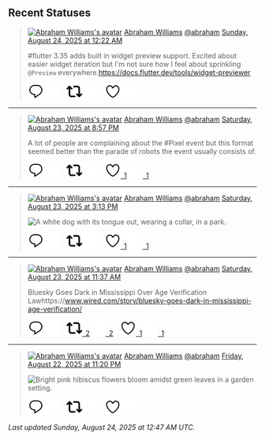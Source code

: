 ## Recent Statuses

> <a href="https://indieweb.social/@abraham"><img alt="Abraham Williams's avatar" src="https://cdn.masto.host/indiewebsocial/accounts/avatars/109/292/540/382/343/163/original/d00f2e03ce9c85b1.jpg" height="24" width="24" ></a> [Abraham Williams](https://indieweb.social/@abraham) [@abraham](https://indieweb.social/@abraham) [Sunday, August 24, 2025 at 12:22 AM](https://indieweb.social/@abraham/115080886756012404)
>
> #flutter 3.35 adds built in widget preview support. Excited about easier widget iteration but I&#39;m not sure how I feel about sprinkling `@Preview` everywhere.https://docs.flutter.dev/tools/widget-previewer
>
> [![Reply](./images/reply_light.svg#gh-light-mode-only "Reply")](https://indieweb.social/@abraham/115080886756012404#gh-light-mode-only)[![Reply](./images/reply.svg#gh-dark-mode-only "Reply")](https://indieweb.social/@abraham/115080886756012404#gh-dark-mode-only)&emsp;[![Boost](./images/retweet_light.svg#gh-light-mode-only "Boost")](https://indieweb.social/@abraham/115080886756012404#gh-light-mode-only)[![Boost](./images/retweet.svg#gh-dark-mode-only "Boost")](https://indieweb.social/@abraham/115080886756012404#gh-dark-mode-only)&emsp;[![Favorite](./images/like_light.svg#gh-light-mode-only "Favorite")](https://indieweb.social/@abraham/115080886756012404#gh-light-mode-only)[![Favorite](./images/like.svg#gh-dark-mode-only "Favorite")](https://indieweb.social/@abraham/115080886756012404#gh-dark-mode-only)


---

> <a href="https://indieweb.social/@abraham"><img alt="Abraham Williams's avatar" src="https://cdn.masto.host/indiewebsocial/accounts/avatars/109/292/540/382/343/163/original/d00f2e03ce9c85b1.jpg" height="24" width="24" ></a> [Abraham Williams](https://indieweb.social/@abraham) [@abraham](https://indieweb.social/@abraham) [Saturday, August 23, 2025 at 8:57 PM](https://indieweb.social/@abraham/115080078817736294)
>
> A lot of people are complaining about the #Pixel event but this format seemed better than the parade of robots the event usually consists of.
>
> [![Reply](./images/reply_light.svg#gh-light-mode-only "Reply")](https://indieweb.social/@abraham/115080078817736294#gh-light-mode-only)[![Reply](./images/reply.svg#gh-dark-mode-only "Reply")](https://indieweb.social/@abraham/115080078817736294#gh-dark-mode-only)&emsp;[![Boost](./images/retweet_light.svg#gh-light-mode-only "Boost")](https://indieweb.social/@abraham/115080078817736294#gh-light-mode-only)[![Boost](./images/retweet.svg#gh-dark-mode-only "Boost")](https://indieweb.social/@abraham/115080078817736294#gh-dark-mode-only)&emsp;[![Favorite](./images/like_light.svg#gh-light-mode-only "Favorite")&ensp;1](https://indieweb.social/@abraham/115080078817736294#gh-light-mode-only)[![Favorite](./images/like.svg#gh-dark-mode-only "Favorite")&ensp;1](https://indieweb.social/@abraham/115080078817736294#gh-dark-mode-only)


---

> <a href="https://indieweb.social/@abraham"><img alt="Abraham Williams's avatar" src="https://cdn.masto.host/indiewebsocial/accounts/avatars/109/292/540/382/343/163/original/d00f2e03ce9c85b1.jpg" height="24" width="24" ></a> [Abraham Williams](https://indieweb.social/@abraham) [@abraham](https://indieweb.social/@abraham) [Saturday, August 23, 2025 at 3:13 PM](https://indieweb.social/@abraham/115078725701079772)
>
> 
>
> ![A white dog with its tongue out, wearing a collar, in a park.](https://cdn.masto.host/indiewebsocial/media_attachments/files/115/078/724/970/202/464/original/c4ede0754b8b33cb.jpg)
>
> [![Reply](./images/reply_light.svg#gh-light-mode-only "Reply")](https://indieweb.social/@abraham/115078725701079772#gh-light-mode-only)[![Reply](./images/reply.svg#gh-dark-mode-only "Reply")](https://indieweb.social/@abraham/115078725701079772#gh-dark-mode-only)&emsp;[![Boost](./images/retweet_light.svg#gh-light-mode-only "Boost")](https://indieweb.social/@abraham/115078725701079772#gh-light-mode-only)[![Boost](./images/retweet.svg#gh-dark-mode-only "Boost")](https://indieweb.social/@abraham/115078725701079772#gh-dark-mode-only)&emsp;[![Favorite](./images/like_light.svg#gh-light-mode-only "Favorite")&ensp;1](https://indieweb.social/@abraham/115078725701079772#gh-light-mode-only)[![Favorite](./images/like.svg#gh-dark-mode-only "Favorite")&ensp;1](https://indieweb.social/@abraham/115078725701079772#gh-dark-mode-only)


---

> <a href="https://indieweb.social/@abraham"><img alt="Abraham Williams's avatar" src="https://cdn.masto.host/indiewebsocial/accounts/avatars/109/292/540/382/343/163/original/d00f2e03ce9c85b1.jpg" height="24" width="24" ></a> [Abraham Williams](https://indieweb.social/@abraham) [@abraham](https://indieweb.social/@abraham) [Saturday, August 23, 2025 at 11:37 AM](https://indieweb.social/@abraham/115077877644506387)
>
> Bluesky Goes Dark in Mississippi Over Age Verification Lawhttps://www.wired.com/story/bluesky-goes-dark-in-mississippi-age-verification/
>
> [![Reply](./images/reply_light.svg#gh-light-mode-only "Reply")](https://indieweb.social/@abraham/115077877644506387#gh-light-mode-only)[![Reply](./images/reply.svg#gh-dark-mode-only "Reply")](https://indieweb.social/@abraham/115077877644506387#gh-dark-mode-only)&emsp;[![Boost](./images/retweet_light.svg#gh-light-mode-only "Boost")&ensp;2](https://indieweb.social/@abraham/115077877644506387#gh-light-mode-only)[![Boost](./images/retweet.svg#gh-dark-mode-only "Boost")&ensp;2](https://indieweb.social/@abraham/115077877644506387#gh-dark-mode-only)&emsp;[![Favorite](./images/like_light.svg#gh-light-mode-only "Favorite")&ensp;1](https://indieweb.social/@abraham/115077877644506387#gh-light-mode-only)[![Favorite](./images/like.svg#gh-dark-mode-only "Favorite")&ensp;1](https://indieweb.social/@abraham/115077877644506387#gh-dark-mode-only)


---

> <a href="https://indieweb.social/@abraham"><img alt="Abraham Williams's avatar" src="https://cdn.masto.host/indiewebsocial/accounts/avatars/109/292/540/382/343/163/original/d00f2e03ce9c85b1.jpg" height="24" width="24" ></a> [Abraham Williams](https://indieweb.social/@abraham) [@abraham](https://indieweb.social/@abraham) [Friday, August 22, 2025 at 11:20 PM](https://indieweb.social/@abraham/115074978661369629)
>
> 
>
> ![Bright pink hibiscus flowers bloom amidst green leaves in a garden setting.](https://cdn.masto.host/indiewebsocial/media_attachments/files/115/074/978/478/085/902/original/9bc271c7f884db00.jpg)
>
> [![Reply](./images/reply_light.svg#gh-light-mode-only "Reply")](https://indieweb.social/@abraham/115074978661369629#gh-light-mode-only)[![Reply](./images/reply.svg#gh-dark-mode-only "Reply")](https://indieweb.social/@abraham/115074978661369629#gh-dark-mode-only)&emsp;[![Boost](./images/retweet_light.svg#gh-light-mode-only "Boost")](https://indieweb.social/@abraham/115074978661369629#gh-light-mode-only)[![Boost](./images/retweet.svg#gh-dark-mode-only "Boost")](https://indieweb.social/@abraham/115074978661369629#gh-dark-mode-only)&emsp;[![Favorite](./images/like_light.svg#gh-light-mode-only "Favorite")](https://indieweb.social/@abraham/115074978661369629#gh-light-mode-only)[![Favorite](./images/like.svg#gh-dark-mode-only "Favorite")](https://indieweb.social/@abraham/115074978661369629#gh-dark-mode-only)


_Last updated Sunday, August 24, 2025 at 12:47 AM UTC._
